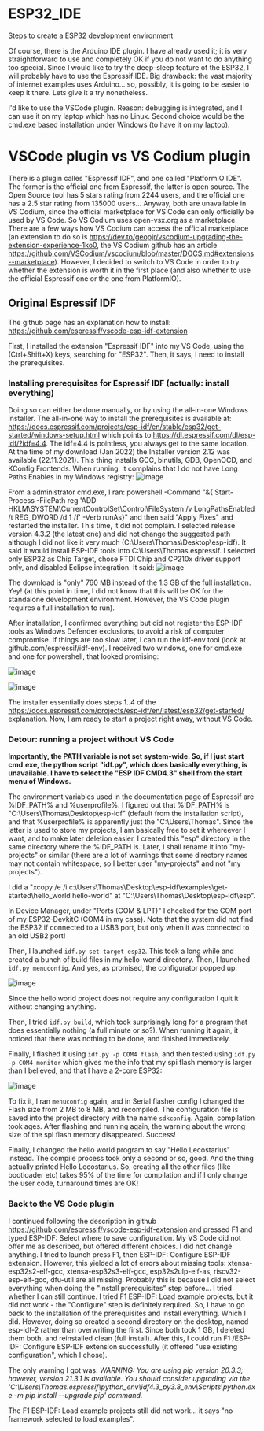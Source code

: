 # ESP32_IDE
Steps to create a ESP32 development environment

Of course, there is the Arduino IDE plugin. I have already used it; it is very straightforward to use and completely
OK if you do not want to do anything too special. Since I would like to try the deep-sleep feature of the ESP32, I will
probably have to use the Espressif IDE. Big drawback: the vast majority of internet examples uses Arduino... so, possibly,
it is going to be easier to keep it there. Lets give it a try nonetheless.

I'd like to use the VSCode plugin. Reason: debugging is integrated, and I can use it on my laptop which has no Linux.
Second choice would be the cmd.exe based installation under Windows (to have it on my laptop).

# VSCode plugin vs VS Codium plugin
There is a plugin calles "Espressif IDF", and one called "PlatformIO IDE". The former is the official one from Espressif,
the latter is open source. The Open Source tool has 5 stars rating from 2244 users, and the official one has a 2.5 star
rating from 135000 users... 
Anyway, both are unavailable in VS Codium, since the official marketplace for VS Code can only officially be used by
VS Code. So VS Codium uses open-vsx.org as a marketplace. There are a few ways how VS Codium can access the official
marketplace (an extension to do so is https://dev.to/geopjr/vscodium-upgrading-the-extension-experience-1ko0, the VS Codium
github has an article https://github.com/VSCodium/vscodium/blob/master/DOCS.md#extensions--marketplace).
However, I decided to switch to VS Code in order to try whether the extension is worth it in the first place (and also
whether to use the official Espressif one or the one from PlatformIO).

## Original Espressif IDF

The github page has an explanation how to install: https://github.com/espressif/vscode-esp-idf-extension

First, I installed the extension "Espressif IDF" into my VS Code, using the (Ctrl+Shift+X) keys, searching for "ESP32".
Then, it says, I need to install the prerequisites. 

### Installing prerequisites for Espressif IDF (actually: install everything)
Doing so can either be done manually, or by using the all-in-one
Windows installer. The all-in-one way to install the prerequisites is available at:
https://docs.espressif.com/projects/esp-idf/en/stable/esp32/get-started/windows-setup.html which points to
https://dl.espressif.com/dl/esp-idf/?idf=4.4. The idf=4.4 is pointless, you always get to the same location. At the
time of my download (Jan 2022) the Installer version 2.12 was available (22.11.2021). 
This thing installs GCC, binutils, GDB, OpenOCD, and KConfig Frontends.
When running, it complains that I do not have Long Paths Enables in my Windows registry:
![image](https://user-images.githubusercontent.com/11603870/149659874-ad86cbd0-50c3-4b17-981e-2b96603e4bcc.png)

From a administrator cmd.exe, I ran:
powershell -Command "&{ Start-Process -FilePath reg 'ADD HKLM\SYSTEM\CurrentControlSet\Control\FileSystem /v LongPathsEnabled /t REG_DWORD /d 1 /f' -Verb runAs}"
and then said "Apply Fixes" and restarted the installer. This time, it did not complain. I selected release version 4.3.2 (the
latest one) and did not change the suggested path although I did not like it very much (C:\Users\Thomas\Desktop\esp-idf).
It said it would install ESP-IDF tools into C:\Users\Thomas\.espressif.
I selected only ESP32 as Chip Target, chose FTDI Chip and CP210x driver support only, and disabled Eclipse integration. It said:
![image](https://user-images.githubusercontent.com/11603870/149660077-f77e42aa-afe8-443a-afc4-0b18b459a275.png)

The download is "only" 760 MB instead of the 1.3 GB of the full installation. Yey! (at this point in time, I did not
know that this will be OK for the standalone development environment. However, the VS Code plugin requires a full
installation to run).

After installation, I confirmed everything but did not register the ESP-IDF tools as Windows Defender exclusions,
to avoid a risk of computer compromise. If things are too slow later, I can run the idf-env tool (look at github.com/espressif/idf-env).
I received two windows, one for cmd.exe and one for powershell, that looked promising:

![image](https://user-images.githubusercontent.com/11603870/149660398-fd2fc8b1-726b-474f-ae6d-02b622e07d8c.png)


![image](https://user-images.githubusercontent.com/11603870/149660405-ee62b7c9-3004-4597-ab41-ace41235db58.png)

The installer essentially does steps 1..4 of the https://docs.espressif.com/projects/esp-idf/en/latest/esp32/get-started/ explanation.
Now, I am ready to start a project right away, without VS Code.

### Detour: running a project without VS Code

**Importantly, the PATH variable is not set system-wide. So, if I just start cmd.exe, the python script "idf.py", which does
basically everything, is unavailable. I have to select the "ESP IDF CMD4.3" shell from the start menu of Windows.**

The environment variables used in the documentation page of Espressif are %IDF_PATH% and %userprofile%. I figured out that
%IDF_PATH% is "C:\Users\Thomas\Desktop\esp-idf\" (default from the installation script), and that %userprofile% is apparently
just the "C:\Users\Thomas". Since the latter is used to store my projects, I am basically free to set it whereever I want,
and to make later deletion easier, I created this "esp" directory in the same directory where the %IDF_PATH is. Later,
I shall rename it into "my-projects" or similar (there are a lot of warnings that some directory names may not contain whitespace,
so I better user "my-projects" and not "my projects").

I did a "xcopy /e /i c:\Users\Thomas\Desktop\esp-idf\examples\get-started\hello_world hello-world" at "C:\Users\Thomas\Desktop\esp-idf\esp".

In Device Manager, under "Ports (COM & LPT)" I checked for the COM port of my ESP32-DevkitC (COM4 in my case). Note that the
system did not find the ESP32 if connected to a USB3 port, but only when it was connected to an old USB2 port!

Then, I launched `idf.py set-target esp32`. This took a long while and created a bunch of build files in my hello-world 
directory.
Then, I launched `idf.py menuconfig`. And yes, as promised, the configurator popped up:

![image](https://user-images.githubusercontent.com/11603870/149661507-c44f6eb9-3ce9-45ca-9afb-2deee18d7112.png)

Since the hello world project does not require any configuration I quit it without changing anything.

Then, I tried `idf.py build`, which took surprisingly long for a program that does essentially nothing (a full minute or so?).
When running it again, it noticed that there was nothing to be done, and finished immediately.

Finally, I flashed it using `idf.py -p COM4 flash`, and then tested using `idf.py -p COM4 monitor` which gives me the info that
my spi flash memory is larger than I believed, and that I have a 2-core ESP32:

![image](https://user-images.githubusercontent.com/11603870/149662538-65bd44a0-6381-4b57-88b3-1567c2a88504.png)

To fix it, I ran `menuconfig` again, and in Serial flasher config I changed the Flash size from 2 MB to 8 MB, and recompiled.
The configuration file is saved into the project directory with the name `sdkconfig`.
Again, compilation took ages. After flashing and running again, the warning about the wrong size of the spi flash memory disappeared.
Success!

Finally, I changed the hello world program to say "Hello Lecostarius" instead. The compile process took only a second or so, good.
And the thing actually printed Hello Lecostarius. So, creating all the other files (like bootloader etc) takes 95% of the time
for compilation and if I only change the user code, turnaround times are OK!

### Back to the VS Code plugin

I continued following the description in github https://github.com/espressif/vscode-esp-idf-extension and pressed F1 and typed
ESP-IDF: Select where to save configuration. My VS Code did not offer me as described, but offered different choices. I did not
change anything. I tried to launch press F1, then ESP-IDF: Configure ESP-IDF extension. However, this yielded a lot of errors about
missing tools: xtensa-esp32s2-elf-gcc, xtensa-esp32s3-elf-gcc, esp32s2ulp-elf-as, riscv32-esp-elf-gcc, dfu-util are all missing.
Probably this is because I did not select everything when doing the "install prerequisites" step before...
I tried whether I can still continue.
I tried F1 ESP-IDF: Load example projects, but it did not work - the "Configure" step is definitely required. So, I have to go 
back to the installation of the prerequisites and install everything. Which I did. However, doing so created a second directory
on the desktop, named esp-idf-2 rather than overwriting the first. Since both took 1 GB, I deleted them both, and reinstalled
clean (full install).
After this, I could run F1 /ESP-IDF: Configure ESP-IDF extension successfully (it offered "use existing configuration", which I chose).

The only warning I got was:
*WARNING: You are using pip version 20.3.3; however, version 21.3.1 is available.
You should consider upgrading via the 'C:\Users\Thomas\.espressif\python_env\idf4.3_py3.8_env\Scripts\python.exe -m pip install --upgrade pip' command.*
  
The F1 ESP-IDF: Load example projects still did not work... it says "no framework selected to load examples".


  







